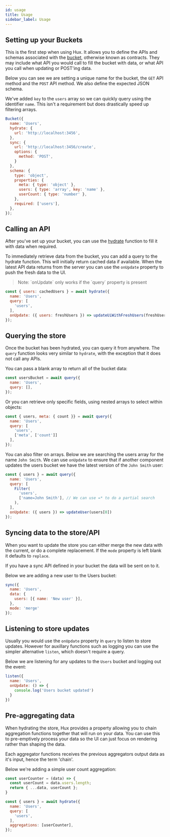 ```yaml
---
id: usage
title: Usage
sidebar_label: Usage
---
```


## Setting up your Buckets

This is the first step when using Hux. It allows you to define the APIs and schemas associated with the [bucket](https://huxjs.org/docs/api-reference#bucket), otherwise known as contracts. They may include what API you would call to fill the bucket with data, or what API you call when updating or POST'ing data.

Below you can see we are setting a unique name for the bucket, the `GET` API method and the `POST` API method. We also define the expected JSON schema.

We've added `key` to the `users` array so we can quickly query using the identifier `name`. This isn't a requirement but does drastically speed up filtering arrays.

```js
Bucket({
  name: 'Users',
  hydrate: {
    url: 'http://localhost:3456',
  },
  sync: {
    url: 'http://localhost:3456/create',
    options: {
      method: 'POST',
    }
  },
  schema: {
    type: 'object',
    properties: {
      meta: { type: 'object' },
      users: { type: 'array', key: 'name' },
      userCount: { type: 'number' },
    },
    required: ['users'],
  },
});
```

## Calling an API

After you've set up your bucket, you can use the [hydrate](https://huxjs.org/docs/api-reference#hydrate) function to fill it with data when required.

To immediately retrieve data from the bucket, you can add a query to the hydrate function. This will initially return cached data if available. When the latest API data returns from the server you can use the `onUpdate` property to push the fresh data to the UI.

<blockquote>Note: `onUpdate` only works if the `query` property is present</blockquote>

```js
const { users: cachedUsers } = await hydrate({
  name: 'Users',
  query: [
    'users',
  ],
  onUpdate: ({ users: freshUsers }) => updateUiWithFreshUsers(freshUsers)
});
```

## Querying the store

Once the bucket has been hydrated, you can query it from anywhere. The `query` function looks very similar to `hydrate`, with the exception that it does not call any APIs.

You can pass a blank array to return all of the bucket data:

```js
const usersBucket = await query({
  name: 'Users',
  query: [],
});
```

Or you can retrieve only specific fields, using nested arrays to select within objects:

```js
const { users, meta: { count }} = await query({
  name: 'Users',
  query: [
    'users',
    ['meta', ['count']]
  ],
});
```

You can also filter on arrays. Below we are searching the users array for the name `John Smith`. We can use `onUpdate` to ensure that if another component updates the users bucket we have the latest version of the `John Smith` user:

```js
const { users } = await query({
  name: 'Users',
  query: [
    Filter(
      'users',
      ['name=John Smith'], // We can use =* to do a partial search
    ),
  ],
  onUpdate: ({ users }) => updateUser(users[0])
});
```

## Syncing data to the store/API

When you want to update the store you can either merge the new data with the current, or do a complete replacement. If the `mode` property is left blank it defaults to `replace`.

If you have a sync API defined in your bucket the data will be sent on to it.

Below we are adding a new user to the Users bucket:

```js
sync({
  name: 'Users',
  data: {
    users: [{ name: 'New user' }],
  },
  mode: 'merge'
});
```

## Listening to store updates

Usually you would use the `onUpdate` property in `query` to listen to store updates. However for auxillary functions such as logging you can use the simpler alternative `listen`, which doesn't require a query.

Below we are listening for any updates to the `Users` bucket and logging out the event:

```js
listen({
  name: 'Users',
  onUpdate: () => {
    console.log('Users bucket updated')
  }
})
```

## Pre-aggregating data

When hydrating the store, Hux provides a property allowing you to chain aggregation functions together that will run on your data. You can use this to pre-emptively process your data so the UI can just focus on rendering rather than shaping the data.

Each aggregator functions receives the previous aggregators output data as it's input, hence the term 'chain'.

Below we're adding a simple user count aggregation:

```js
const userCounter = (data) => {
  const userCount = data.users.length;
  return { ...data, userCount };
}

const { users } = await hydrate({
  name: 'Users',
  query: [
    'users',
  ],
  aggregations: [userCounter],
});
```